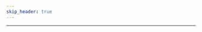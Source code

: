 ```yaml
---
skip_header: true
---
```


<script src="../js/nunjucks.js"></script>
<link rel="stylesheet" href="/site/css/iterated_char_sheet.css">

<div id="selection_area">
</div>
<hr>
<div id="level_up_sheet_area">
</div>
  

<script>
  // Global character data dictionary (so we only have to hit the backend once.)
  var global_json = null;
  $.getJSON("/site/pages/GENERATED/ALT.json", function(json) {
    global_json = json;
    nunjucks.configure('/site/templates', {autoescape: true, web: {async:true}});
    starting_values = parseGetRequest();
    console.log(starting_values["class"]);
    nunjucks.render('selector_template.html', 
                      { 
                        "data" : json["class_names"], 
                        "id" : "chosen_class", 
                        "chosen" : starting_values["class"]
                      }, function(err,content) {
                        if(err){
                          console.log(err);
                          return;
                        }
                        $( "#selection_area" ).html( content );
                        $('select').selectpicker();
                        selectButtonUpdateHandler();
                        return;
                      });

  })

  function selectButtonUpdateHandler(){
    console.log("inside.");
    var subclass = $( "#chosen_class" ).val();
    console.log(subclass);
    var rnr_class = getClassFromSubclass(global_json, subclass);
    var class_data = JSON.parse(JSON.stringify(global_json["classes"][rnr_class]["subclasses"][subclass]));
    nunjucks.render('level_up_sheet_template.html', 
                    {
                      "levels" : class_data["levels"], 
                      "name" : subclass
                    }, function(err, content){
                      $("#level_up_sheet_area").html(content);
                    });
  }




</script>
